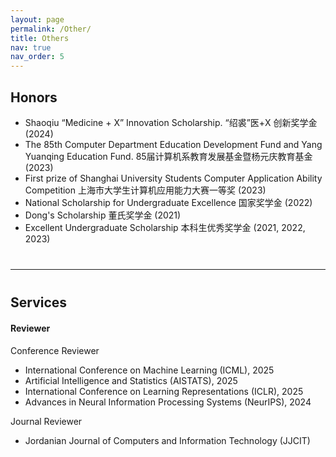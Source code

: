 ```yaml
---
layout: page
permalink: /Other/
title: Others
nav: true
nav_order: 5
---
```

## **Honors**

- Shaoqiu “Medicine + X” Innovation Scholarship. “绍裘”医+X 创新奖学金 (2024)
- The 85th Computer Department Education Development Fund and Yang Yuanqing Education Fund. 85届计算机系教育发展基金暨杨元庆教育基金 (2023)
- First prize of Shanghai University Students Computer Application Ability Competition 上海市大学生计算机应用能力大赛一等奖 (2023)
- National Scholarship for Undergraduate Excellence 国家奖学金 (2022)
- Dong's Scholarship 董氏奖学金 (2021)
- Excellent Undergraduate Scholarship 本科生优秀奖学金 (2021, 2022, 2023)

<div style="margin-bottom: 40px;"></div>

---

<div style="margin-bottom: 40px;"></div>

## **Services**

<div style="margin-bottom: 20px;"></div>

#### Reviewer

Conference Reviewer

- International Conference on Machine Learning (ICML), 2025
- Artificial Intelligence and Statistics (AISTATS), 2025
- International Conference on Learning Representations (ICLR), 2025
- Advances in Neural Information Processing Systems (NeurIPS), 2024

Journal Reviewer

- Jordanian Journal of Computers and Information Technology (JJCIT)

<div style="margin-bottom: 20px;"></div>
